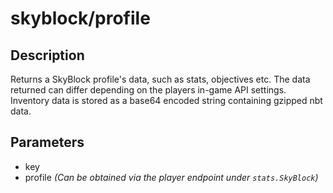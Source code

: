 # skyblock/profile

## Description
Returns a SkyBlock profile's data, such as stats, objectives etc. The data returned can differ depending on the players in-game API settings.
Inventory data is stored as a base64 encoded string containing gzipped nbt data.

## Parameters
- key
- profile _(Can be obtained via the player endpoint under `stats.SkyBlock`)_ 
